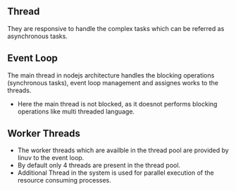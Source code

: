 ## Thread

They are responsive to handle the complex tasks which can be referred as asynchronous tasks.

## Event Loop

 The main thread in nodejs architecture handles the blocking operations (synchronous tasks), event loop management and assignes works to the threads.
- Here the main thread is not blocked, as it doesnot performs blocking operations like multi threaded language.

## Worker Threads

- The worker threads which are availble in the thread pool are provided by linuv to the event loop.
- By default only 4 threads are present in the thread pool.
- Additional Thread in the system is used for parallel execution of the resource consuming processes.


